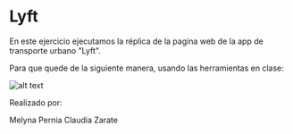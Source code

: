 ﻿# Lyft

En este ejercicio ejecutamos la réplica de la pagina web de la app de transporte urbano "Lyft".

Para que quede de la siguiente manera, usando las herramientas en clase:

![alt text](docs/fullpage.png)

Realizado por:

Melyna Pernia
Claudia Zarate